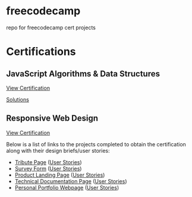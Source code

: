# freecodecamp
repo for freecodecamp cert projects

# Certifications
## JavaScript Algorithms & Data Structures 
[View Certification](https://www.freecodecamp.org/certification/mstreet3/javascript-algorithms-and-data-structures)

[Solutions](https://github.com/MStreet3/freecodecamp/tree/master/src/algs-data-structures)

## Responsive Web Design 
[View Certification](https://www.freecodecamp.org/certification/mstreet3/responsive-web-design)

Below is a list of links to the projects completed to obtain the certification along with their design briefs/user stories:
  - [Tribute Page](https://codepen.io/mikestreet/full/PNXBpm/) ([User Stories](https://learn.freecodecamp.org/responsive-web-design/responsive-web-design-projects/build-a-tribute-page))
  - [Survey Form](https://mstreet3.github.io/freecodecamp/src/resp-web-design/survey-form/index.html) ([User Stories](https://learn.freecodecamp.org/responsive-web-design/responsive-web-design-projects/build-a-survey-form))
  - [Product Landing Page](https://mstreet3.github.io/freecodecamp/src/resp-web-design/product-page/index.html) ([User Stories](https://learn.freecodecamp.org/responsive-web-design/responsive-web-design-projects/build-a-product-landing-page))
  - [Technical Documentation Page](https://mstreet3.github.io/freecodecamp/src/resp-web-design/tech-docs/index.html) ([User Stories](https://learn.freecodecamp.org/responsive-web-design/responsive-web-design-projects/build-a-technical-documentation-page))
  - [Personal Portfolio Webpage](https://codepen.io/mikestreet/full/PNgOMG) ([User Stories](https://learn.freecodecamp.org/responsive-web-design/responsive-web-design-projects/build-a-personal-portfolio-webpage))
 


